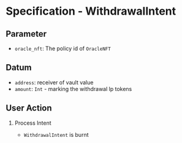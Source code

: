 # Specification - WithdrawalIntent

## Parameter

- `oracle_nft`: The policy id of `OracleNFT`

## Datum

- `address`: receiver of vault value
- `amount`: `Int` - marking the withdrawal lp tokens

## User Action

1. Process Intent

   - `WithdrawalIntent` is burnt
